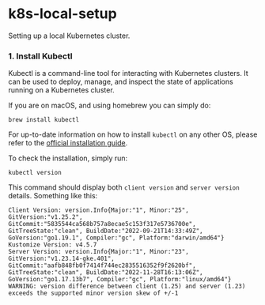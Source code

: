 # k8s-local-setup
Setting up a local Kubernetes cluster.

### 1. Install Kubectl

Kubectl is a command-line tool for interacting with Kubernetes clusters. 
It can be used to deploy, manage, and inspect the state of applications running on a Kubernetes cluster.

If you are on macOS, and using homebrew you can simply do:
```shell
brew install kubectl
```

For up-to-date information on how to install `kubectl` on any other OS, please refer to the [official installation guide](https://kubernetes.io/docs/tasks/tools/#kubectl).

To check the installation, simply run:
```shell
kubectl version
```

This command should display both `client version` and `server version` details. Something like this:
```shell
Client Version: version.Info{Major:"1", Minor:"25", GitVersion:"v1.25.2", GitCommit:"5835544ca568b757a8ecae5c153f317e5736700e", GitTreeState:"clean", BuildDate:"2022-09-21T14:33:49Z", GoVersion:"go1.19.1", Compiler:"gc", Platform:"darwin/amd64"}
Kustomize Version: v4.5.7
Server Version: version.Info{Major:"1", Minor:"23", GitVersion:"v1.23.14-gke.401", GitCommit:"aafb848fb0f7414f744ec2835516352f9f2620bf", GitTreeState:"clean", BuildDate:"2022-11-28T16:13:06Z", GoVersion:"go1.17.13b7", Compiler:"gc", Platform:"linux/amd64"}
WARNING: version difference between client (1.25) and server (1.23) exceeds the supported minor version skew of +/-1
```
